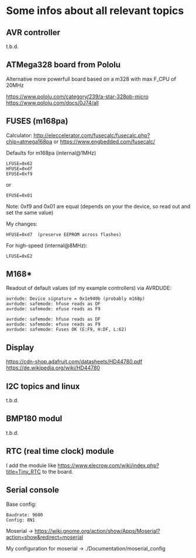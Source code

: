 Some infos about all relevant topics
====================================


AVR controller
--------------

t.b.d.



ATMega328 board from Pololu
---------------------------

Alternative more powerfull board based on a m328 with max F_CPU of 20MHz

https://www.pololu.com/category/239/a-star-328pb-micro
https://www.pololu.com/docs/0J74/all


FUSES (m168pa)
--------------

Calculator: http://eleccelerator.com/fusecalc/fusecalc.php?chip=atmega168pa or https://www.engbedded.com/fusecalc/

Defaults for m168pa (internal@1MHz)

	LFUSE=0x62
	HFUSE=0xdf
	EFUSE=0xf9

or

	EFUSE=0x01

Note: 0xf9 and 0x01 are equal (depends on your the device, so read out and set the same value)

My changes:

	HFUSE=0xd7  (preserve EEPROM across flashes)

For high-speed (internal@8MHz):

	LFUSE=0xE2


M168*
-----

Readout of default values (of my example controllers) via AVRDUDE:

	avrdude: Device signature = 0x1e940b (probably m168p)
	avrdude: safemode: hfuse reads as DF
	avrdude: safemode: efuse reads as F9

	avrdude: safemode: hfuse reads as DF
	avrdude: safemode: efuse reads as F9
	avrdude: safemode: Fuses OK (E:F9, H:DF, L:62)


Display
-------

https://cdn-shop.adafruit.com/datasheets/HD44780.pdf
https://de.wikipedia.org/wiki/HD44780


I2C topics and linux
--------------------

t.b.d.


BMP180 modul
------------

t.b.d.


RTC (real time clock) module
----------------------------

I add the module like https://www.elecrow.com/wiki/index.php?title=Tiny_RTC to the board.


Serial console
--------------

Base config:

	Baudrate: 9600
	Config: 8N1

Moserial -> https://wiki.gnome.org/action/show/Apps/Moserial?action=show&redirect=moserial

My configuration for moserial -> ./Documentation/moserial_config
